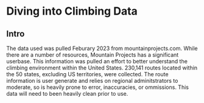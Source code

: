 # Diving into Climbing Data

## Intro
The data used was pulled Feburary 2023 from mountainprojects.com. While there are a number of resources, Mountain Projects has a significant userbase. This information was pulled an effort to better understand the climbing environment within the United States. 230,141 routes located within the 50 states, excluding US territories, were collected. The route information is user generate and relies on regional adminitstrators to moderate, so is heavily prone to error, inaccuracies, or ommissions. This data will need to been heavily clean prior to use.
